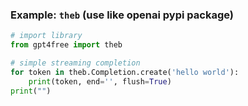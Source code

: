 ### Example: `theb` (use like openai pypi package) <a name="example-theb"></a>

```python
# import library
from gpt4free import theb

# simple streaming completion
for token in theb.Completion.create('hello world'):
    print(token, end='', flush=True)
print("")
```
